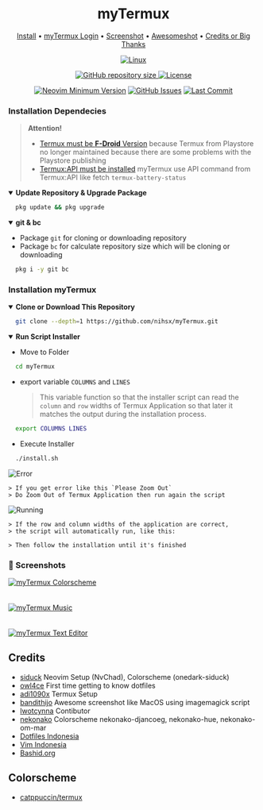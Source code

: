<h1 align="center">myTermux</h1> 

<div align="center">
  <a href="https://mytermux-xshin404.vercel.app/docs/intro" target="_blank">Install</a>
  <span> • </span>
       	<a href="https://mytermux-xshin404.vercel.app/docs/login/Username%20&%20Password" target="_blank">myTermux Login</a>
  <span> • </span>
	      <a href="https://mytermux-xshin404.vercel.app/docs/screenshot/colorscheme" target="_blank">Screenshot</a>
  <span> • </span>
	<a href="https://someonewhoknowsnothing.github.io/awesomeshot/index.html" target="_blank">Awesomeshot</a>
  <span> • </span>
      	<a href="https://xshin404.github.io/credits/index.html" target="_blank">Credits or Big Thanks</a>
  <p></p>
</div>

<div align="center">
	
[![Linux](https://img.shields.io/badge/my%20Termux-gray.svg?style=for-the-badge&logo=android)]()
	
</div>

<div align="center">
	
  <a href="https://github.com/xshin404/myTermux">
    <img src="https://img.shields.io/github/repo-size/xshin404/myTermux?style=flat-square&label=Repo" alt="GitHub repository size"/>
  </a>
  <a href="https://github.com/xshin404/myTermux/blob/main/LICENSE">
    <img src="https://img.shields.io/github/license/xshin404/myTermux?style=flat-square&logo=GNU&label=License" alt="License"/>
  </a>

  [![Neovim Minimum Version](https://img.shields.io/badge/Neovim-0.5+-blueviolet.svg?style=flat-square&logo=Neovim&logoColor=white)](https://github.com/neovim/neovim)
  [![GitHub Issues](https://img.shields.io/github/issues/xshin404/myTermux.svg?style=flat-square&label=Issues&color=fc0330)](https://github.com/xshin404/myTermux/issues)
  [![Last Commit](https://img.shields.io/github/last-commit/xshin404/myTermux.svg?style=flat-square&label=Last%20Commit&color=58eb34)](https://github.com/xshin404/myTermux/pulse) 
          
</div>

### Installation Dependecies

> **Attention!**
> - [Termux must be **F-Droid** Version](https://f-droid.org/en/packages/com.termux/) because Termux from Playstore no longer maintained because there are some problems with the Playstore publishing
> - [Termux:API must be installed](https://f-droid.org/en/packages/com.termux.api/) myTermux use API command from Termux:API like fetch `termux-battery-status`

  <details open>
  <summary><strong>Update Repository & Upgrade Package</strong></summary>

  ```bash
    pkg update && pkg upgrade
  ```
  </details>

  <details open>
  <summary><strong>git & bc</strong></summary>

  - Package `git` for cloning or downloading repository
  - Package `bc` for calculate repository size which will be cloning or downloading

  ```bash
    pkg i -y git bc
  ```

  </details>

### Installation myTermux

  <details open>
  <summary><strong>Clone or Download This Repository</strong></summary>

  ```bash
    git clone --depth=1 https://github.com/nihsx/myTermux.git
  ```

  </details>

  <details open>
  <summary><strong>Run Script Installer</strong></summary>

  - Move to Folder

  ```bash
    cd myTermux
  ```

  - export variable `COLUMNS` and `LINES`
    > This variable function so that the installer script can read the
    > `column` and `row` widths of Termux Application so that later it
    > matches the output during the installation process.

  ```bash
    export COLUMNS LINES
  ```

  - Execute Installer

  ```bash
    ./install.sh
  ```

  ![Error](https://i.ibb.co/mDV3hd0/Screenshot-20220216-200813-Termux.png)

    > If you get error like this `Please Zoom Out`
    > Do Zoom Out of Termux Application then run again the script

  ![Running](https://i.ibb.co/w7drM8f/Screenshot-20220126-145616-Termux.png)

    > If the row and column widths of the application are correct,
    > the script will automatically run, like this:

    > Then follow the installation until it's finished

  </details>



### :camera_flash: Screenshots

<a href="https://i.ibb.co/4Vjdk89/out2.png" target="_blank" rel="noopener">
  <img alt="myTermux Colorscheme" src="https://i.ibb.co/4Vjdk89/out2.png"/>
</a>

<br />
<br />
<br />

<a href="https://i.ibb.co/bPRrbyD/final-music.png" target="_blank" rel="noopener">
  <img alt="myTermux Music" src="https://i.ibb.co/bPRrbyD/final-music.png"/>
</a>

<br />
<br />
<br />

<a href="https://i.ibb.co/6DqyPqT/final-text-editor.png" target="_blank" rel="noopener">
  <img alt="myTermux Text Editor" src="https://i.ibb.co/6DqyPqT/final-text-editor.png"/>
</a>

## Credits

- [siduck](https://github.com/siduck) Neovim Setup (NvChad), Colorscheme (onedark-siduck)
- [owl4ce](https://github.com/owl4ce) First time getting to know dotfiles
- [adi1090x](https://github.com/adi1090x) Termux Setup
- [bandithijo](https://github.com/bandithijo) Awesome screenshot like MacOS using imagemagick script
- [lwotcynna](https://github.com/lwotcynna) Contibutor
- [nekonako](https://github.com/nekonako) Colorscheme nekonako-djancoeg, nekonako-hue, nekonako-om-mar
- [Dotfiles Indonesia](https://t.me/dotfiles_id)
- [Vim Indonesia](https://t.me/VimID)
- [Bashid.org](https://t.me/bashidorg)

## Colorscheme

- [catppuccin/termux](https://github.com/catppuccin/termux)
